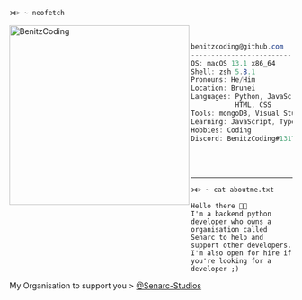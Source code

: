 ```zsh
⋊> ~ neofetch
```

<img align="left" src="https://user-images.githubusercontent.com/70798458/185849442-156e8f06-84c0-4c9c-8bbb-1a7e7aeff1cf.png" alt="BenitzCoding" width="320" />

<br/>

```csharp
benitzcoding@github.com
-------------------------
OS: macOS 13.1 x86_64
Shell: zsh 5.8.1
Pronouns: He/Him
Location: Brunei
Languages: Python, JavaScript,
           HTML, CSS
Tools: mongoDB, Visual Studio Code
Learning: JavaScript, TypeScript
Hobbies: Coding
Discord: BenitzCoding#1317
```

<br/>
<br/>

---

```zsh
⋊> ~ cat aboutme.txt
```
```text
Hello there 👋🏽
I'm a backend python developer who owns a organisation called Senarc to help and support other developers.
I'm also open for hire if you're looking for a developer ;)
```

My Organisation to support you > [@Senarc-Studios](https://github.com/Senarc-Studios)
